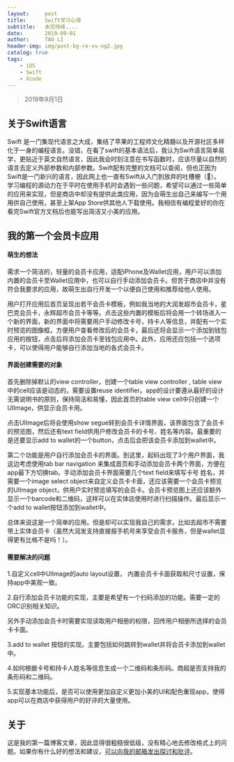 ```yaml
---
layout:     post
title:      Swift学习心得
subtitle:   未完待续....
date:       2019-09-01
author:     TAO LI
header-img: img/post-bg-re-vs-ng2.jpg
catalog: true
tags:
    - iOS
    - Swift
    - Xcode
---
```


>2019年9月1日

## 关于Swift语言

  Swift 是一门集现代语言之大成，集结了苹果的工程师文化精髓以及开源社区多样化于一身的编程语言。没错，在看了swift的基本语法后，我认为Swift语言简单易学，更贴近于英文自然语言，因此我会时刻注意在书写函数时，应该尽量以自然的语言去定义外部参数和内部参数。Swift配有完整的文档可以查阅，但也正因为Swift是一门新兴的语言，因此网上也一直有Swift从入门到放弃的吐槽梗（🤭）。
  学习编程的源动力在于平时在使用手机时会遇到一些问题，希望可以通过一些简单的应用来实现，但是商店中却没有提供此类应用，因为会萌生出自己来编写一个用用供自己使用，甚至上架App Store供其他人下载使用。我相信有编程爱好的你在看完Swift官方文档后也能写出简洁又小美的应用。

## 我的第一个会员卡应用

####   萌生的想法

需求一个简洁的，轻量的会员卡应用，适配iPhone及Wallet应用，用户可以添加内置的会员卡至Wallet应用中，也可以自行手动添加会员卡。但苦于商店中并没有符合我要求的应用，故萌生出自行开发一个以便自己使用和推荐给他人使用。

  用户打开应用后首页呈现出若干会员卡模板，例如我当地的大润发超市会员卡，星巴克会员卡，永辉超市会员卡等等。点击这些内置的模板后将会用一个转场进入一个新的界面，新的界面中将需要用户手动修改卡号，持卡人等信息，并配有一个实时预览的图像框，方便用户查看修改后的会员卡，最后还将会显示一个添加到钱包应用的按钮，点击后将添加会员卡至钱包应用中。此外，应用还应包括一个选项卡，可以使得用户能够自行添加当地的各式会员卡。

####   界面创建需要的对象

  首先删除掉默认的view controller，创建一个table view controller , table view中的cell应该是动态的，需要设置reuse identifier。app的设计要遵从最好的设计无需说明书的原则，保持简洁和易懂，因此首页的table view cell中只创建一个UIImage，供显示会员卡用。

 点击UIImage后将会使用show segue转到会员卡详情界面，该界面包含了会员卡的预览图，然后还有text field供用户修改会员卡的卡号、姓名等内容。最重要的是还要显示add to wallet的一个button，点击后会把该会员卡添加到wallet中。

 第二个功能是用户自行添加会员卡的界面。到这里，起码出现了3个用户界面，我这边考虑使用tab bar navigation 来集成首页和手动添加会员卡两个界面，方便在app最下方切换tab。手动添加会员卡界面需要几个text field来填写卡号 姓名，并需要一个image select object来自定义会员卡卡面，还应该需要一个会员卡预览的UIImage object，供用户实时预览填写的会员卡。会员卡预览图上还应该额外显示一个barcode和二维码，这样可以在实体店使用时进行扫描操作。最后显示一个add to wallet按钮添加到wallet中。

 总体来说这是一个简单的应用。但是却可以实现我自己的需求，比如去超市不需要带上实体会员卡（虽然大润发支持直接报手机号来享受会员卡服务，但是wallet显得更有比格不是吗！）。

#### 需要解决的问题

1.自定义cell中UIImage的auto layout设置， 内置会员卡卡面获取和尺寸设置，保持app中美观一致。

2.自行添加会员卡功能的实现，主要是希望有一个扫码添加的功能。需要一定的ORC识别相关知识。

另外手动添加会员卡时需要实现读取用户相册的权限，回传用户相册所选择的会员卡卡面。

3.add to wallet 按钮的实现。主要包括如何跳转到wallet并将会员卡添加到wallet中。

4.如何根据卡号和持卡人姓名等信息生成一个二维码和条形码。商超是否支持我的条形码和二维码。

5.实现基本功能后，是否可以使用更加自定义更加小美的UI和配色重现app，使得app可以在商店中获得用户的好评的大量使用。

## 关于

这是我的第一篇博客文章，因此显得很粗糙很低级，没有精心地去修改格式上的问题。如果你有什么好的想法和建议，[可以向我的邮箱发出探讨和批评](taoli@me.com)。

